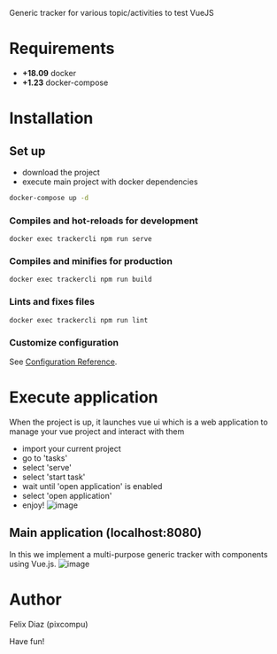 Generic tracker for various topic/activities to test VueJS

# Requirements

- **+18.09** docker
- **+1.23** docker-compose

# Installation

## Set up
- download the project
- execute main project with docker dependencies
```bash
docker-compose up -d
```

### Compiles and hot-reloads for development
```
docker exec trackercli npm run serve
```

### Compiles and minifies for production
```
docker exec trackercli npm run build
```

### Lints and fixes files
```
docker exec trackercli npm run lint
```

### Customize configuration
See [Configuration Reference](https://cli.vuejs.org/config/).

# Execute application
When the project is up, it launches vue ui which is a web application to manage your vue project and interact with them
- import your current project
- go to 'tasks'
- select 'serve'
- select 'start task'
- wait until 'open application' is enabled
- select 'open application'
- enjoy!
![image](https://user-images.githubusercontent.com/11744752/70411466-f11cfc00-1a17-11ea-880a-047150ccc8cf.png)

## Main application (localhost:8080)
In this we implement a multi-purpose generic tracker with components using Vue.js.
![image](https://user-images.githubusercontent.com/11744752/70416928-bf129680-1a25-11ea-9ff5-722646429fe5.png)

# Author
Felix Diaz (pixcompu)


Have fun!
